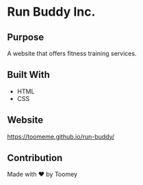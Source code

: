 # Run Buddy Inc.

## Purpose
A website that offers fitness training services.

## Built With
* HTML
* CSS

## Website
https://toomeme.github.io/run-buddy/

## Contribution
Made with ❤️ by Toomey
